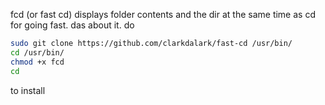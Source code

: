 fcd (or fast cd) displays folder contents and the dir at the same time as cd for going fast.
das about it.
do
```bash
sudo git clone https://github.com/clarkdalark/fast-cd /usr/bin/
cd /usr/bin/
chmod +x fcd
cd
```
to install
